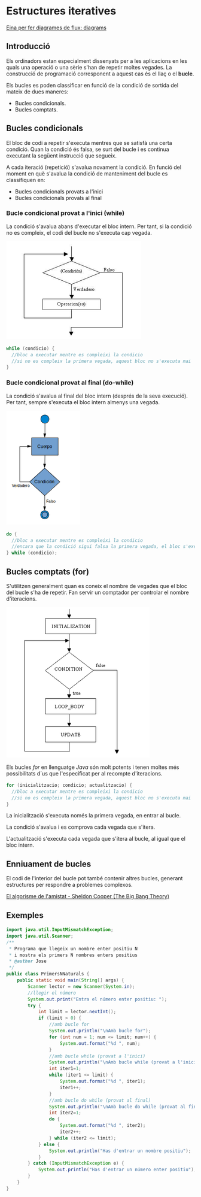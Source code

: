 # Estructures iteratives

[Eina per fer diagrames de flux: diagrams](https://app.diagrams.net/)

## Introducció

Els ordinadors estan especialment dissenyats per a les aplicacions en les quals una operació o una sèrie s'han de repetir moltes vegades. La construcció de programació corresponent a aquest cas és el llaç o el **bucle**.

Els bucles es poden classificar en funció de la condició de sortida del mateix de dues maneres:

  - Bucles condicionals.
  - Bucles comptats.

## Bucles condicionals

El bloc de codi a repetir s'executa mentres que se satisfà una certa condició. Quan la condició és falsa, se surt del bucle i es continua executant la següent instrucció que segueix.

A cada iteració (repetició) s'avalua novament la condició. En funció del moment en què s'avalua la condició de manteniment del bucle es classifiquen en:

  - Bucles condicionals provats a l'inici
  - Bucles condicionals provals al final

### Bucle condicional provat a l'inici (while)

La condició s'avalua abans d'executar el bloc intern. Per tant, si la condició no es compleix, el codi del bucle no s'executa cap vegada.

![Representació gràfica bucle condicional provat a l'inici](assets/1.1/diag_flux-while.jpg)

```java
while (condicio) {
  //bloc a executar mentre es compleixi la condicio
  //si no es compleix la primera vegada, aquest bloc no s'executa mai
}
```

### Bucle condicional provat al final (do-while)

La condició s'avalua al final del bloc intern (després de la seva execució). Per tant, sempre s'executa el bloc intern almenys una vegada.

![Representació gràfica bucle condicional provat al final](assets/1.1/diag_flux-do_while.png)

```java
do {
  //bloc a executar mentre es compleixi la condicio
  //encara que la condició sigui falsa la primera vegada, el bloc s'executa una vegada
} while (condicio);
```

## Bucles comptats (for)

S'utilitzen generalment quan es coneix el nombre de vegades que el bloc del bucle s'ha de repetir. Fan servir un comptador per controlar el nombre d'iteracions.

![Representació gràfica bucle comptat](assets/1.1/diag_flux-for.gif)

Els bucles *for* en llenguatge *Java* són molt potents i tenen moltes més possibilitats d´us que l'especificat per al recompte d'iteracions.

```java
for (inicialitzacio; condicio; actualitzacio) {
  //bloc a executar mentre es compleixi la condicio
  //si no es compleix la primera vegada, aquest bloc no s'executa mai
}
```
La inicialització s'executa només la primera vegada, en entrar al bucle.

La condició s'avalua i es comprova cada vegada que s'itera.

L'actualització s'executa cada vegada que s'itera al bucle, al igual que el bloc intern.

## Enniuament de bucles

El codi de l'interior del bucle pot també contenir altres bucles, generant estructures per respondre a problemes complexos.

[El algorisme de l'amistat - Sheldon Cooper (The Big Bang Theory)](https://www.youtube.com/watch?v=H3z3HDbl5QU)

## Exemples

```java
import java.util.InputMismatchException;
import java.util.Scanner;
/**
 * Programa que llegeix un nombre enter positiu N
 * i mostra els primers N nombres enters positius
 * @author Jose
 */
public class PrimersNNaturals {
    public static void main(String[] args) {
        Scanner lector = new Scanner(System.in);
        //llegir el número
        System.out.print("Entra el número enter positiu: ");
        try {
            int limit = lector.nextInt();
            if (limit > 0) {
                //amb bucle for
                System.out.println("\nAmb bucle for");
                for (int num = 1; num <= limit; num++) {
                    System.out.format("%d ", num);
                }
                //amb bucle while (provat a l'inici)
                System.out.println("\nAmb bucle while (provat a l'inici)");
                int iter1=1;
                while (iter1 <= limit) {
                    System.out.format("%d ", iter1);
                    iter1++;
                }
                //amb bucle do while (provat al final)
                System.out.println("\nAmb bucle do while (provat al final)");
                int iter2=1;
                do {
                    System.out.format("%d ", iter2);
                    iter2++;
                } while (iter2 <= limit);
            } else {
                System.out.println("Has d'entrar un nombre positiu");
            }            
        } catch (InputMismatchException e) {
            System.out.println("Has d'entrar un número enter positiu");
        }
    }
}

```